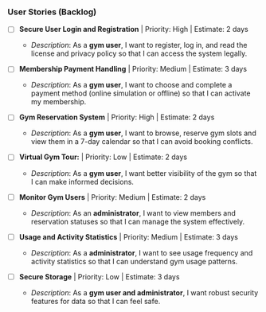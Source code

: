 ### User Stories (Backlog)

- [ ] **Secure User Login and Registration** | Priority: High | Estimate: 2 days  
  - *Description*: As a **gym user**, I want to register, log in, and read the license and privacy policy so that I can access the system legally.

- [ ] **Membership Payment Handling** | Priority: Medium | Estimate: 3 days  
  - *Description*: As a **gym user**, I want to choose and complete a payment method (online simulation or offline) so that I can activate my membership.

- [ ] **Gym Reservation System** | Priority: High | Estimate: 2 days  
  - *Description*: As a **gym user**, I want to browse, reserve gym slots and view them in a 7-day calendar so that I can avoid booking conflicts.

- [ ] **Virtual Gym Tour:** | Priority: Low | Estimate: 2 days  
  - *Description*: As a **gym user**, I want better visibility of the gym so that I can make informed decisions.
  
- [ ] **Monitor Gym Users** | Priority: Medium | Estimate: 2 days  
  - *Description*: As an **administrator**, I want to view members and reservation statuses so that I can manage the system effectively.

- [ ] **Usage and Activity Statistics** | Priority: Medium | Estimate: 3 days  
  - *Description*: As a **administrator**, I want to see usage frequency and activity statistics so that I can understand gym usage patterns.

- [ ] **Secure Storage** | Priority: Low | Estimate: 3 days  
  - *Description*: As a **gym user and administrator**, I want robust security features for data so that I can feel safe.